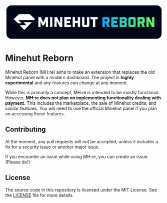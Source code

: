 <p align="center">
    <img alt="Minehut Reborn" width="800" src="assets/branding/banner.svg"/>
</p>

# Minehut Reborn
Minehut Reborn (MH:re) aims to make an extension that replaces the old
Minehut panel with a modern dashboard. The project is **highly experimental**
and any features can change at any moment.

While this is primarily a concept, MH:re is intended to be *mostly* 
functional. However, **MH:re does not plan on implementing functionality
dealing with payment.** This includes the marketplace, the sale of Minehut
credits, and similar features. You will need to use the official Minehut
panel if you plan on accessing those features.

## Contributing
At the moment, any pull requests will not be accepted, unless it includes
a fix for a security issue or another major issue.

If you encounter an issue while using MH:re, you can create an issue.
(Please do!)

## License
The source code in this repository is licensed under the MIT License.
See the [LICENSE](./LICENSE) file for more details.